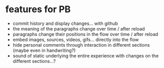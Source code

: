 # features for PB

- commit history and display changes... with github
- the meaning of the paragraphs change over time / after reload
- paragraphs change their positions in the flow over time / after reload
- embed images, sources, videos, gifs... directly into the flow
- hide personal comments through interaction in different sections (maybe even in handwriting?)
- sound of static underlying the entire experience with changes on the different sections...?